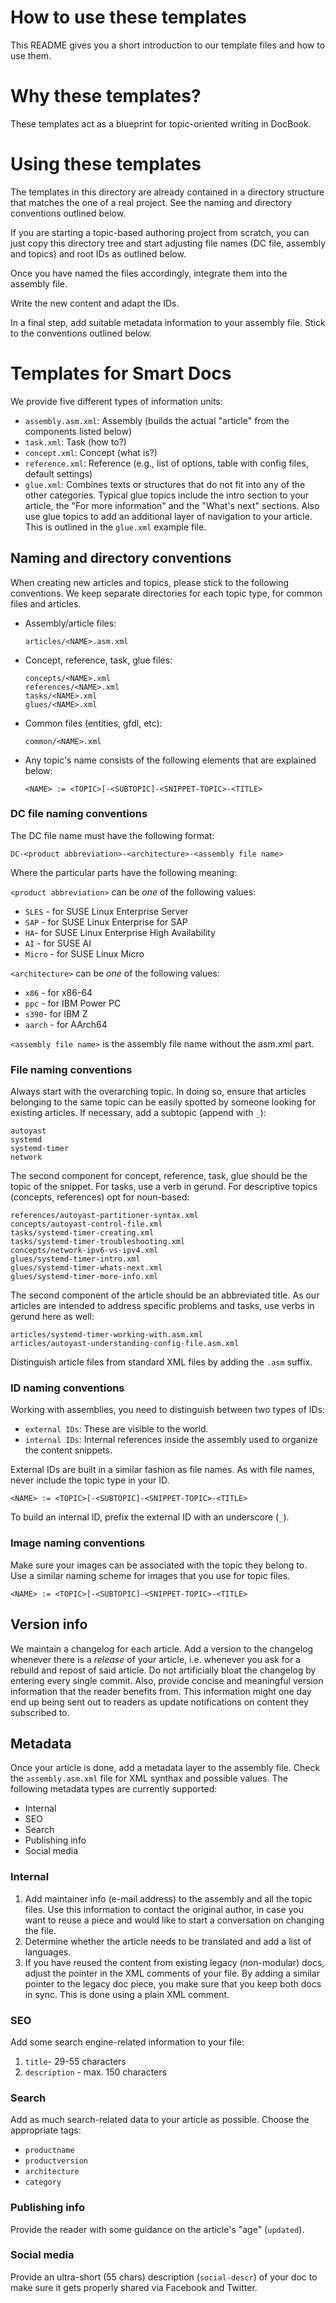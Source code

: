 # How to use these templates

This README gives you a short introduction to our template files and how to use them.


# Why these templates?

These templates act as a blueprint for topic-oriented writing in DocBook.


# Using these templates

The templates in this directory are already contained in a directory structure that matches the 
one of a real project. See the naming and directory conventions outlined below.

If you are starting a topic-based authoring project from scratch, you can just copy this directory 
tree and start adjusting file names (DC file, assembly and topics) and root IDs as outlined below.

Once you have named the files accordingly, integrate them into the assembly file.

Write the new content and adapt the IDs.

In a final step, add suitable metadata information to your assembly file. Stick to the 
conventions outlined below.


# Templates for Smart Docs

We provide five different types of information units:

* `assembly.asm.xml`: Assembly (builds the actual "article" from the components listed below)
* `task.xml`: Task (how to?)
* `concept.xml`: Concept (what is?)
* `reference.xml`: Reference (e.g., list of options, table with config files, default settings)
* `glue.xml`: Combines texts or structures that do not fit into any of the other categories. 
Typical glue topics include the intro section to your article, the "For more information" and the 
"What's next" sections. Also use glue topics to add an additional layer of navigation to your 
article. This is outlined in the `glue.xml` example file.


## Naming and directory conventions

When creating new articles and topics, please stick to the following conventions. We keep separate 
directories for each topic type, for common files and articles.

* Assembly/article files:

      articles/<NAME>.asm.xml

* Concept, reference, task, glue files:

      concepts/<NAME>.xml
      references/<NAME>.xml
      tasks/<NAME>.xml
      glues/<NAME>.xml

* Common files (entities, gfdl, etc):

      common/<NAME>.xml

* Any topic's name consists of the following elements that are explained below:

      <NAME> := <TOPIC>[-<SUBTOPIC]-<SNIPPET-TOPIC>-<TITLE>

### DC file naming conventions

The DC file name must have the following format:
```
DC-<product abbreviation>-<architecture>-<assembly file name>
```

Where the particular parts have the following meaning:

`<product abbreviation>` can be *one* of the following values:

* `SLES` - for SUSE Linux Enterprise Server
* `SAP` - for SUSE Linux Enterprise for SAP
* `HA`- for SUSE Linux Enterprise High Availability
* `AI` - for SUSE AI
* `Micro` - for SUSE Linux Micro

`<architecture>` can be *one* of the following values:
* `x86` - for x86-64
* `ppc` - for IBM Power PC
* `s390`- for IBM Z
* `aarch` - for AArch64

`<assembly file name>` is the assembly file name without the asm.xml part. 

### File naming conventions

Always start with the overarching topic. In doing so, ensure that articles belonging to the same topic can be easily spotted by someone looking for existing articles. If necessary, add a subtopic (append with `_`):
```
autoyast
systemd
systemd-timer
network
```

The second component for concept, reference, task, glue should be the topic of the snippet. For tasks, use a verb in gerund. For descriptive topics (concepts, references) opt for noun-based:

```
references/autoyast-partitioner-syntax.xml
concepts/autoyast-control-file.xml
tasks/systemd-timer-creating.xml
tasks/systemd-timer-troubleshooting.xml
concepts/network-ipv6-vs-ipv4.xml
glues/systemd-timer-intro.xml
glues/systemd-timer-whats-next.xml
glues/systemd-timer-more-info.xml
```

The second component of the article should be an abbreviated title. As our articles are intended to address specific problems and tasks, use verbs in gerund here as well:

```
articles/systemd-timer-working-with.asm.xml
articles/autoyast-understanding-config-file.asm.xml
```

Distinguish article files from standard XML files by adding the `.asm` suffix.


### ID naming conventions

Working with assemblies, you need to distinguish between two types of IDs:

* `external IDs`: These are visible to the world.
* `internal IDs`: Internal references inside the assembly used to organize the content snippets.

External IDs are built in a similar fashion as file names. As with file names, never include the 
topic type in your ID.

```
<NAME> := <TOPIC>[-<SUBTOPIC]-<SNIPPET-TOPIC>-<TITLE>
```

To build an internal ID, prefix the external ID with an underscore (`_`).


### Image naming conventions

Make sure your images can be associated with the topic they belong to. Use a similar naming scheme 
for images that you use for topic files.


```
<NAME> := <TOPIC>[-<SUBTOPIC]-<SNIPPET-TOPIC>-<TITLE>
```
## Version info

We maintain a changelog for each article. Add a version to the changelog whenever there is a 
*release* of your article, i.e. whenever you ask for a rebuild and repost of said article. Do not 
artificially bloat the changelog by entering every single commit. Also, provide concise and 
meaningful version information that the reader benefits from. This information might one day end up 
being sent out to readers as update notifications on content they subscribed to.

## Metadata

Once your article is done, add a metadata layer to the assembly file. Check the `assembly.asm.xml` 
file for XML synthax and possible values. The following metadata types are currently supported:

* Internal
* SEO
* Search
* Publishing info
* Social media

### Internal 

1. Add maintainer info (e-mail address) to the assembly and all the topic files. Use this information to contact the original author, in case you want to reuse a piece and would like to start a conversation on changing the file.
1. Determine whether the article needs to be translated and add a list of languages.
1. If you have reused the content from existing legacy (non-modular) docs, adjust the pointer in the 
XML comments of your file. By adding a similar pointer to the legacy doc piece, you make sure that 
you keep both docs in sync. This is done using a plain XML comment.

### SEO

Add some search engine-related information to your file:
1. `title`- 29-55 characters
1. `description` - max. 150 characters

### Search

Add as much search-related data to your article as possible. Choose the appropriate tags:
* `productname`
* `productversion`
* `architecture`
* `category`

### Publishing info

Provide the reader with some guidance on the article's "age" (`updated`).

### Social media

Provide an ultra-short (55 chars) description (`social-descr`) of your doc to make sure it 
gets properly shared via Facebook and Twitter.
